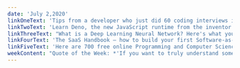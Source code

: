 ```yaml
---
date: 'July 2,2020'
linkOneText: 'Tips from a developer who just did 60 coding interviews in a single month. And yes, he got multiple job offers. (15 minute read): https://www.freecodecamp.org/news/what-i-learned-from-doing-60-technical-interviews-in-30-days/'
linkTwoText: 'Learn Deno, the new JavaScript runtime from the inventor of Node.js. This free full-length course will also teach you basic TypeScript, packages, and how to build your own survey app. (6 hour video course): https://www.freecodecamp.org/news/learn-deno-a-node-js-alternative/'
linkThreeText: "What is a Deep Learning Neural Network? Here's what you need to know, explained in plain English. (15 minute read): https://www.freecodecamp.org/news/deep-learning-neural-networks-explained-in-plain-english/"
linkFourText: 'The SaaS Handbook — how to build your first Software-as-a-Service product step-by-step. (1 hour read): https://www.freecodecamp.org/news/how-to-build-your-first-saas/'
linkFiveText: 'Here are 700 free online Programming and Computer Science courses you can start this July (browsable list): https://www.freecodecamp.org/news/free-online-programming-cs-courses/'
weekContent: "Quote of the Week: *'If you want to truly understand something, try to change it.'* — Kurt Lewin"
---
```

